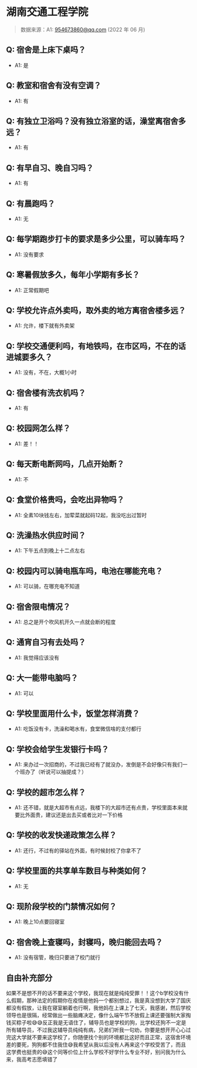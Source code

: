 # 湖南交通工程学院

> 数据来源：A1: 954673860@qq.com (2022 年 06 月)

## Q: 宿舍是上床下桌吗？

- A1: 是

## Q: 教室和宿舍有没有空调？

- A1: 有

## Q: 有独立卫浴吗？没有独立浴室的话，澡堂离宿舍多远？

- A1: 有

## Q: 有早自习、晚自习吗？

- A1: 有

## Q: 有晨跑吗？

- A1: 无

## Q: 每学期跑步打卡的要求是多少公里，可以骑车吗？

- A1: 没有要求

## Q: 寒暑假放多久，每年小学期有多长？

- A1: 正常假期吧

## Q: 学校允许点外卖吗，取外卖的地方离宿舍楼多远？

- A1: 允许，楼下就有外卖架

## Q: 学校交通便利吗，有地铁吗，在市区吗，不在的话进城要多久？

- A1: 没有，不在，大概1小时

## Q: 宿舍楼有洗衣机吗？

- A1: 有

## Q: 校园网怎么样？

- A1: 差！！

## Q: 每天断电断网吗，几点开始断？

- A1: 不

## Q: 食堂价格贵吗，会吃出异物吗？

- A1: 全素10块钱左右，加荤菜就起码12起，我没吃出过暂时

## Q: 洗澡热水供应时间？

- A1: 下午五点到晚上十二点左右

## Q: 校园内可以骑电瓶车吗，电池在哪能充电？

- A1: 可以骑，在哪充电不知道

## Q: 宿舍限电情况？

- A1: 总之是开个吹风机开久一点就会断的程度

## Q: 通宵自习有去处吗？

- A1: 我觉得应该没有

## Q: 大一能带电脑吗？

- A1: 可以

## Q: 学校里面用什么卡，饭堂怎样消费？

- A1: 吃饭没有卡，洗澡和喝水有，食堂微信啥的支付都行

## Q: 学校会给学生发银行卡吗？

- A1: 来办过一次招商的，不过我已经有了就没办，发倒是不会好像只有我们一个班办了（听说可以抽提成？）

## Q: 学校的超市怎么样？

- A1: 还不错，就是大超市有点远，我楼下的大超市还有点贵，学校里面本来就要比外面贵，建议还是出去买或者比对一下价格

## Q: 学校的收发快递政策怎么样？

- A1: 还行，不过有的驿站在外面，有时候封校了你拿不了

## Q: 学校里面的共享单车数目与种类如何？

- A1: 无

## Q: 现阶段学校的门禁情况如何？

- A1: 晚上10点要回寝室

## Q: 宿舍晚上查寝吗，封寝吗，晚归能回去吗？

- A1: 没有宿管，晚归只要进了校门就行

## 自由补充部分

如果不是想不开的话不要来这个学校，我现在就是纯纯受罪！！这个b学校没有什么假期，那种法定的假期你在疫情是他妈一个都别想过，我是真没想到大学了国庆都没有假放，让我在寝室躺着也行啊，我他妈在上课上了七天，我感谢，然后学校领导也是很隔，经常做出一些脑瘫决定，像什么端午节不放假上课还要强制大家掏钱买粽子啦😅😅反正我是无语住了，辅导员也是学校的狗，比学校还狗不一定是所有辅导员，不过我这辅导员纯纯有病，兄弟们听我一句劝，你要是想开开心心过完这大学就不要来这学校了，你随便找个别的环境都比这好而且正常，这宿舍环境差的要死，狗狗都不住我住😅我希望从我以后没有人再来这个学校受苦了，而且这学费也挺贵的😅这个同等价位上什么学校不好学什么专业不好，别问我为什么来，我高考志愿填错了